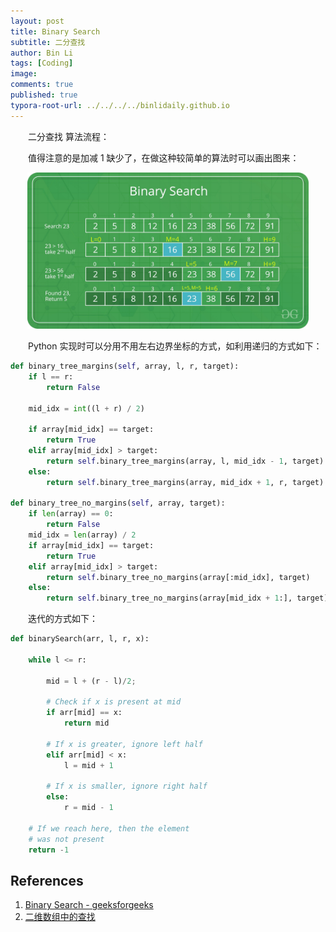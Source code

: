 ```yaml
---
layout: post
title: Binary Search
subtitle: 二分查找
author: Bin Li
tags: [Coding]
image: 
comments: true
published: true
typora-root-url: ../../../../binlidaily.github.io
---
```


　　二分查找
算法流程：


　　值得注意的是加减 1 缺少了，在做这种较简单的算法时可以画出图来：

<p align="center">
    <img src="/img/media/15510652001271.jpg" width="450">
</p>

　　Python 实现时可以分用不用左右边界坐标的方式，如利用递归的方式如下：
```python
def binary_tree_margins(self, array, l, r, target):
    if l == r:
        return False

    mid_idx = int((l + r) / 2)

    if array[mid_idx] == target:
        return True
    elif array[mid_idx] > target:
        return self.binary_tree_margins(array, l, mid_idx - 1, target)
    else:
        return self.binary_tree_margins(array, mid_idx + 1, r, target)

def binary_tree_no_margins(self, array, target):
    if len(array) == 0:
        return False
    mid_idx = len(array) / 2 
    if array[mid_idx] == target:
        return True
    elif array[mid_idx] > target:
        return self.binary_tree_no_margins(array[:mid_idx], target)
    else:
        return self.binary_tree_no_margins(array[mid_idx + 1:], target)
```

　　迭代的方式如下：
```python
def binarySearch(arr, l, r, x): 
  
    while l <= r: 
  
        mid = l + (r - l)/2; 
          
        # Check if x is present at mid 
        if arr[mid] == x: 
            return mid 
  
        # If x is greater, ignore left half 
        elif arr[mid] < x: 
            l = mid + 1
  
        # If x is smaller, ignore right half 
        else: 
            r = mid - 1
      
    # If we reach here, then the element 
    # was not present 
    return -1
```

## References
1. [Binary Search - geeksforgeeks](https://www.geeksforgeeks.org/binary-search/)
2. [二维数组中的查找](https://www.nowcoder.com/practice/abc3fe2ce8e146608e868a70efebf62e?tpId=13&tqId=11154&rp=1&ru=/ta/coding-interviews&qru=/ta/coding-interviews/question-ranking)
